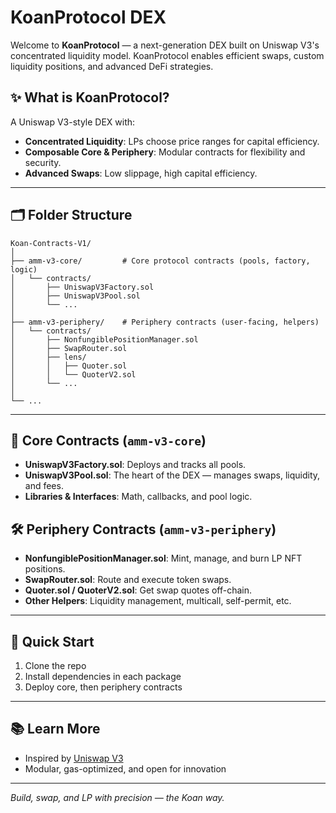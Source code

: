 # KoanProtocol DEX

Welcome to **KoanProtocol** — a next-generation DEX built on Uniswap V3's concentrated liquidity model. KoanProtocol enables efficient swaps, custom liquidity positions, and advanced DeFi strategies.

## ✨ What is KoanProtocol?

A Uniswap V3-style DEX with:

- **Concentrated Liquidity**: LPs choose price ranges for capital efficiency.
- **Composable Core & Periphery**: Modular contracts for flexibility and security.
- **Advanced Swaps**: Low slippage, high capital efficiency.

---

## 🗂️ Folder Structure

```
Koan-Contracts-V1/
│
├── amm-v3-core/         # Core protocol contracts (pools, factory, logic)
│   └── contracts/
│       ├── UniswapV3Factory.sol
│       ├── UniswapV3Pool.sol
│       └── ...
│
├── amm-v3-periphery/    # Periphery contracts (user-facing, helpers)
│   └── contracts/
│       ├── NonfungiblePositionManager.sol
│       ├── SwapRouter.sol
│       ├── lens/
│       │   ├── Quoter.sol
│       │   └── QuoterV2.sol
│       └── ...
│
└── ...
```

---

## 🧩 Core Contracts (`amm-v3-core`)

- **UniswapV3Factory.sol**: Deploys and tracks all pools.
- **UniswapV3Pool.sol**: The heart of the DEX — manages swaps, liquidity, and fees.
- **Libraries & Interfaces**: Math, callbacks, and pool logic.

## 🛠️ Periphery Contracts (`amm-v3-periphery`)

- **NonfungiblePositionManager.sol**: Mint, manage, and burn LP NFT positions.
- **SwapRouter.sol**: Route and execute token swaps.
- **Quoter.sol / QuoterV2.sol**: Get swap quotes off-chain.
- **Other Helpers**: Liquidity management, multicall, self-permit, etc.

---

## 🚀 Quick Start

1. Clone the repo
2. Install dependencies in each package
3. Deploy core, then periphery contracts

---

## 📚 Learn More

- Inspired by [Uniswap V3](https://uniswap.org/whitepaper-v3.pdf)
- Modular, gas-optimized, and open for innovation

---

_Build, swap, and LP with precision — the Koan way._
